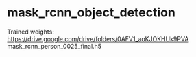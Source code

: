 # mask_rcnn_object_detection
Trained weights:
https://drive.google.com/drive/folders/0AFV1_aoKJOKHUk9PVA
mask_rcnn_person_0025_final.h5

